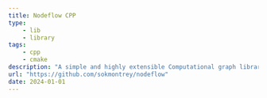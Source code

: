 ```yaml
---
title: Nodeflow CPP
type: 
    - lib
    - library
tags: 
    - cpp
    - cmake
description: "A simple and highly extensible Computational graph library written in C++ with the support of auto diff."
url: "https://github.com/sokmontrey/nodeflow"
date: 2024-01-01
---
```

